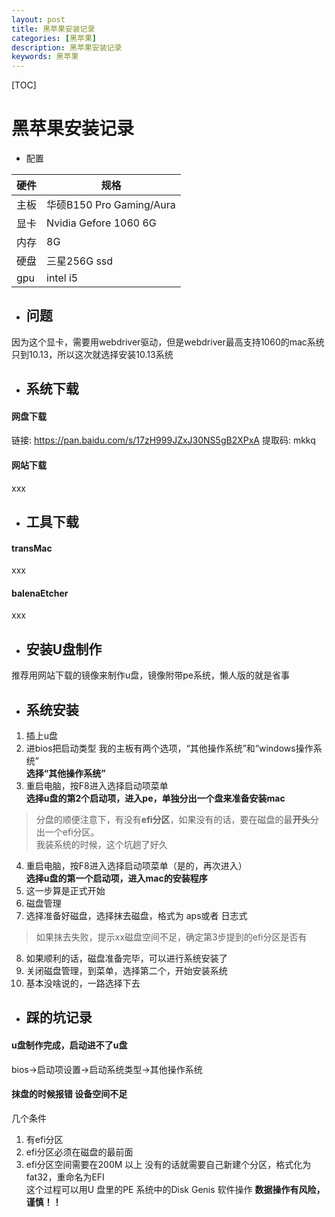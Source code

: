 ```yaml
---
layout: post
title: 黑苹果安装记录
categories: [黑苹果]
description: 黑苹果安装记录
keywords: 黑苹果
---
```


[TOC]

# 黑苹果安装记录
- 配置    

|硬件|规格|  
|-|-|  
|主板|华硕B150 Pro Gaming/Aura|  
|显卡|Nvidia Gefore 1060 6G|  
|内存|8G|  
|硬盘|三星256G ssd|  
|gpu|intel i5|

- ## 问题 
因为这个显卡，需要用webdriver驱动，但是webdriver最高支持1060的mac系统只到10.13，所以这次就选择安装10.13系统
- ## 系统下载

#### 网盘下载 
链接: https://pan.baidu.com/s/17zH999JZxJ30NS5gB2XPxA 提取码: mkkq 

#### 网站下载 
xxx
- ## 工具下载
#### transMac 
xxx 
#### balenaEtcher
xxx

- ## 安装U盘制作
推荐用网站下载的镜像来制作u盘，镜像附带pe系统，懒人版的就是省事  


- ## 系统安装
1. 插上u盘
2. 进bios把启动类型
我的主板有两个选项，“其他操作系统”和“windows操作系统”  
**选择“其他操作系统”**
3. 重启电脑，按F8进入选择启动项菜单  
**选择u盘的第2个启动项，进入pe，单独分出一个盘来准备安装mac**
> 分盘的顺便注意下，有没有**efi分区**，如果没有的话，要在磁盘的最**开头**分出一个efi分区。  
我装系统的时候，这个坑趟了好久
4. 重启电脑，按F8进入选择启动项菜单（是的，再次进入）  
**选择u盘的第一个启动项，进入mac的安装程序**
5. 这一步算是正式开始
6. 磁盘管理
7. 选择准备好磁盘，选择抹去磁盘，格式为 aps或者 日志式
> 如果抹去失败，提示xx磁盘空间不足，确定第3步提到的efi分区是否有
8. 如果顺利的话，磁盘准备完毕，可以进行系统安装了
9. 关闭磁盘管理，到菜单，选择第二个，开始安装系统
10. 基本没啥说的，一路选择下去

- ## 踩的坑记录
#### u盘制作完成，启动进不了u盘  
bios->启动项设置->启动系统类型->其他操作系统
#### 抹盘的时候报错 设备空间不足
几个条件
1. 有efi分区
2. efi分区必须在磁盘的最前面
3. efi分区空间需要在200M 以上
没有的话就需要自己新建个分区，格式化为fat32，重命名为EFI    
这个过程可以用U 盘里的PE 系统中的Disk Genis 软件操作 **数据操作有风险，谨慎！！**  
